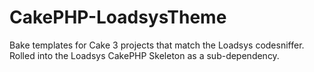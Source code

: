 # CakePHP-LoadsysTheme
Bake templates for Cake 3 projects that match the Loadsys codesniffer. Rolled into the Loadsys CakePHP Skeleton as a sub-dependency.
